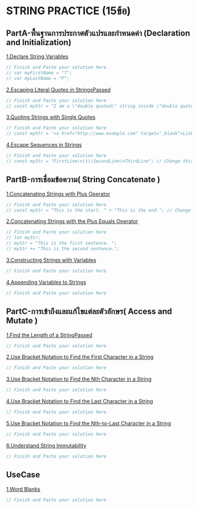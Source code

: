 # STRING PRACTICE (15ข้อ)

## PartA-พื้นฐานการประกาศตัวแปรและกำหนดค่า (Declaration and Initialization)
[1.Declare String Variables](https://www.freecodecamp.org/learn/javascript-algorithms-and-data-structures/basic-javascript/declare-string-variables)
```js
// Finish and Paste your solution here
// var myFirstName = "T";
// var myLastName = "P";

```


[2.Escaping Literal Quotes in StringsPassed](https://www.freecodecamp.org/learn/javascript-algorithms-and-data-structures/basic-javascript/escaping-literal-quotes-in-strings)
```js
// Finish and Paste your solution here
// const myStr = "I am a \"double quoted\" string inside \"double quotes\"."; // Change this line

```

[3.Quoting Strings with Single Quotes](https://www.freecodecamp.org/learn/javascript-algorithms-and-data-structures/basic-javascript/quoting-strings-with-single-quotes)
```js
// Finish and Paste your solution here
// const myStr = '<a href="http://www.example.com" target="_blank">Link</a>';

```

[4.Escape Sequences in Strings](https://www.freecodecamp.org/learn/javascript-algorithms-and-data-structures/basic-javascript/escape-sequences-in-strings)
```js
// Finish and Paste your solution here
// const myStr = "FirstLine\n\t\\SecondLine\nThirdLine"; // Change this line

```

## PartB-การเชื่อมข้อความ( String Concatenate )

[1.Concatenating Strings with Plus Operator](https://www.freecodecamp.org/learn/javascript-algorithms-and-data-structures/basic-javascript/concatenating-strings-with-plus-operator)
```js
// Finish and Paste your solution here
// const myStr = "This is the start. " + "This is the end."; // Change this line

```


[2.Concatenating Strings with the Plus Equals Operator](https://www.freecodecamp.org/learn/javascript-algorithms-and-data-structures/basic-javascript/concatenating-strings-with-the-plus-equals-operator)
```js
// Finish and Paste your solution here
// let myStr;
// myStr = "This is the first sentence. ";
// myStr += "This is the second sentence.";

```


[3.Constructing Strings with Variables](https://www.freecodecamp.org/learn/javascript-algorithms-and-data-structures/basic-javascript/constructing-strings-with-variables)
```js
// Finish and Paste your solution here


```
[4.Appending Variables to Strings](https://www.freecodecamp.org/learn/javascript-algorithms-and-data-structures/basic-javascript/appending-variables-to-strings)
```js
// Finish and Paste your solution here


```

## PartC-การเข้าถึงและแก้ไขแต่ละตัวอักษร( Access and Mutate )

[1.Find the Length of a StringPassed](https://www.freecodecamp.org/learn/javascript-algorithms-and-data-structures/basic-javascript/find-the-length-of-a-string)
```js
// Finish and Paste your solution here


```

[2.Use Bracket Notation to Find the First Character in a String](https://www.freecodecamp.org/learn/javascript-algorithms-and-data-structures/basic-javascript/use-bracket-notation-to-find-the-first-character-in-a-string)
```js
// Finish and Paste your solution here


```

[3.Use Bracket Notation to Find the Nth Character in a String](https://www.freecodecamp.org/learn/javascript-algorithms-and-data-structures/basic-javascript/use-bracket-notation-to-find-the-nth-character-in-a-string)
```js
// Finish and Paste your solution here


```
[4.Use Bracket Notation to Find the Last Character in a String](https://www.freecodecamp.org/learn/javascript-algorithms-and-data-structures/basic-javascript/use-bracket-notation-to-find-the-last-character-in-a-string)
```js
// Finish and Paste your solution here


```
[5.Use Bracket Notation to Find the Nth-to-Last Character in a String](https://www.freecodecamp.org/learn/javascript-algorithms-and-data-structures/basic-javascript/use-bracket-notation-to-find-the-nth-to-last-character-in-a-string)
```js
// Finish and Paste your solution here


```

[6.Understand String Immutability](https://www.freecodecamp.org/learn/javascript-algorithms-and-data-structures/basic-javascript/understand-string-immutability)
```js
// Finish and Paste your solution here


```
## UseCase
[1.Word Blanks](https://www.freecodecamp.org/learn/javascript-algorithms-and-data-structures/basic-javascript/word-blanks)

```js
// Finish and Paste your solution here



```

